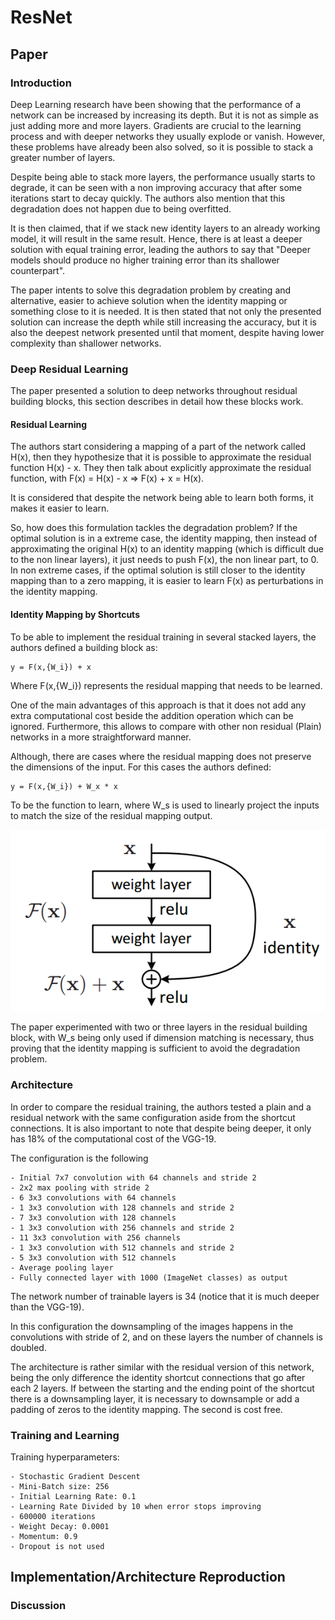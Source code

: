 # ResNet 

## Paper 


### Introduction 

Deep Learning research have been showing that the performance of a network can be increased by increasing its depth. 
But it is not as simple as just adding more and more layers. Gradients are crucial to the learning process and with deeper
networks they usually explode or vanish. However, these problems have already been also solved, so it is possible to stack 
a greater number of layers.

Despite being able to stack more layers, the performance usually starts to degrade, it can be seen with a non improving
accuracy that after some iterations start to decay quickly. The authors also mention that this degradation does not happen 
due to being overfitted.

It is then claimed, that if we stack new identity layers to an already working model, it will result in the same result.
Hence, there is at least a deeper solution with equal training error, leading the authors to say that "Deeper models 
should produce no higher training error than its shallower counterpart".

The paper intents to solve this degradation problem by creating and alternative, easier to achieve solution when the 
identity mapping or something close to it is needed. It is then stated that not only the presented solution can increase 
the depth while still increasing the accuracy, but it is also the deepest network presented until that moment, despite 
having lower complexity than shallower networks. 

### Deep Residual Learning 

The paper presented a solution to deep networks throughout residual building blocks, this section describes in detail 
how these blocks work. 

#### Residual Learning 

The authors start considering a mapping of a part of the network called H(x), then they hypothesize that it is possible to
 approximate the residual function H(x) - x. They then talk about explicitly approximate the residual function, with 
 F(x) = H(x) - x => F(x) + x = H(x). 
 
It is considered that despite the network being able to learn both forms, it makes it easier to learn.

So, how does this formulation tackles the degradation problem? If the optimal solution is in a extreme case, the identity mapping,
then instead of approximating the original H(x) to an identity mapping (which is difficult due to the non linear layers),
it just needs to push F(x), the non linear part, to 0. In non extreme cases, if the optimal solution is still closer to 
the identity mapping than to a zero mapping, it is easier to learn F(x) as perturbations in the identity mapping. 


#### Identity Mapping by Shortcuts

To be able to implement the residual training in several stacked layers, the authors defined a building block as: 

    y = F(x,{W_i}) + x

Where F(x,{W_i}) represents the residual mapping that needs to be learned. 


One of the main advantages of this approach is that it does not add any extra computational cost beside the addition operation
 which can be ignored. Furthermore, this allows to compare with other non residual (Plain) networks in a more straightforward manner. 

Although, there are cases where the residual mapping does not preserve the dimensions of the input. For this cases the 
authors defined: 

    y = F(x,{W_i}) + W_x * x
    
To be the function to learn, where W_s is used to linearly project the inputs to match the size of the residual 
mapping output.


![Residual Building Block](https://raw.githubusercontent.com/NetoPedro/Popular-Deep-Nets-Architectures-Pytorch/master/ResNet/images/residual_building_block.png) 


The paper experimented with two or three layers in the residual building block, with W_s being only used if dimension 
matching is necessary, thus proving that the identity mapping is sufficient to avoid the degradation problem. 


### Architecture 

In order to compare the residual training, the authors tested a plain and a residual network with the same configuration 
aside from the shortcut connections. It is also important to note that despite being deeper, it only has 18% of the computational
cost of the VGG-19. 

The configuration is the following 

    - Initial 7x7 convolution with 64 channels and stride 2
    - 2x2 max pooling with stride 2 
    - 6 3x3 convolutions with 64 channels 
    - 1 3x3 convolution with 128 channels and stride 2
    - 7 3x3 convolution with 128 channels
    - 1 3x3 convolution with 256 channels and stride 2
    - 11 3x3 convolution with 256 channels
    - 1 3x3 convolution with 512 channels and stride 2
    - 5 3x3 convolution with 512 channels
    - Average pooling layer 
    - Fully connected layer with 1000 (ImageNet classes) as output 

The network number of trainable layers is 34 (notice that it is much deeper than the VGG-19).

In this configuration the downsampling of the images happens in the convolutions with stride of 2, and on these layers 
the number of channels is doubled. 

The architecture is rather similar with the residual version of this network, being the only difference the identity 
shortcut connections that go after each 2 layers. If between the starting and the ending point of the shortcut there is 
a downsampling layer, it is necessary to downsample or add a padding of zeros to the identity mapping. The second is cost
 free. 


### Training and Learning 

Training hyperparameters: 

    - Stochastic Gradient Descent 
    - Mini-Batch size: 256
    - Initial Learning Rate: 0.1
    - Learning Rate Divided by 10 when error stops improving
    - 600000 iterations 
    - Weight Decay: 0.0001
    - Momentum: 0.9
    - Dropout is not used


## Implementation/Architecture Reproduction 


### Discussion 


